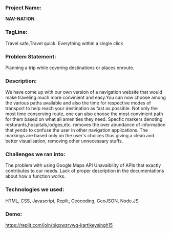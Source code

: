 <h3>Project Name:</h3>

<b>NAV-NATION</b>

<h3>TagLine:</h3>

Travel safe,Travel quick. Everything within a single click
  
<h3>Problem Statement:</h3>
  
Planning a trip while covering destinations or places enroute.

<h3>Description:</h3>

We have come up with our own version of a navigation website that would make traveling much more convinient and easy.You can now choose among the various paths available and also the time for respective modes of transport to help reach your destination as fast as possible. Not only the most time conserving route, one can also choose the most convinient path for them based on what all amenities they need. Specfic markers denoting resturants,hospitals,lodges,etc. removes the over abundance of information that yends to confuse the user in other navigation applications. The markings are based only on the user's choices thus giving a clean and better visualisation, removing other unnecesaary stuffs.

<h3>Challenges we ran into:</h3>

The problem with using Google Maps API
Unavaibility of APIs that exactly contributes to our needs.
Lack of proper description in the documentations about how a function works.

<h3>Technologies we used:</h3>

HTML, CSS, Javascript, Replit, Geocoding, GeoJSON, Node.JS 

<h3>Demo:</h3>

https://replit.com/join/bigxwzrvwq-kartikeysingh15
